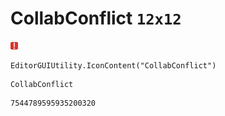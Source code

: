 # CollabConflict `12x12`
<img src="/img/CollabConflict.png" width=12 height=12>

``` CSharp
EditorGUIUtility.IconContent("CollabConflict")
```
```
CollabConflict
```
```
7544789595935200320
```
